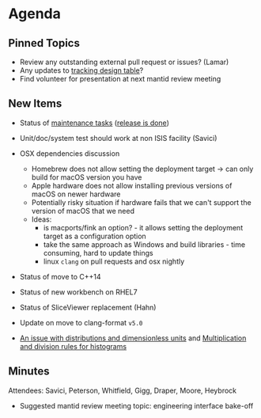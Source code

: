 Agenda
======

Pinned Topics
-------------
* Review any outstanding external pull request or issues? (Lamar)
* Any updates to [tracking design table](https://github.com/mantidproject/documents/blob/master/Project-Management/TechnicalSteeringCommittee/reports/TSC-TrackingDesignProposals.md)?
* Find volunteer for presentation at next mantid review meeting

New Items
---------
* Status of [maintenance tasks](https://github.com/mantidproject/documents/blob/master/Project-Management/TechnicalSteeringCommittee/reports/MaintenanceTasks.md) ([release is done](https://github.com/mantidproject/mantid/releases))
* Unit/doc/system test should work at non ISIS facility (Savici)
* OSX dependencies discussion
  * Homebrew does not allow setting the deployment target -> can only build for macOS version you have
  * Apple hardware does not allow installing previous versions of macOS on newer hardware
  * Potentially risky situation if hardware fails that we can't support the version of macOS that we need
  * Ideas:
    * is macports/fink an option? - it allows setting the deployment target as a configuration option
    * take the same approach as Windows and build libraries - time consuming, hard to update things
    * linux `clang` on pull requests and osx nightly

* Status of move to C++14
* Status of new workbench on RHEL7
* Status of SliceViewer replacement (Hahn)
* Update on move to clang-format `v5.0`
* [An issue with distributions and dimensionless units](https://github.com/mantidproject/documents/blob/fix-divide-distribution/Design/DistributionsAndDimensionlessData.md) and [Multiplication and division rules for histograms](https://github.com/mantidproject/documents/pull/25)

Minutes
-------
Attendees: Savici, Peterson, Whitfield, Gigg, Draper, Moore, Heybrock
* Suggested mantid review meeting topic: engineering interface bake-off

